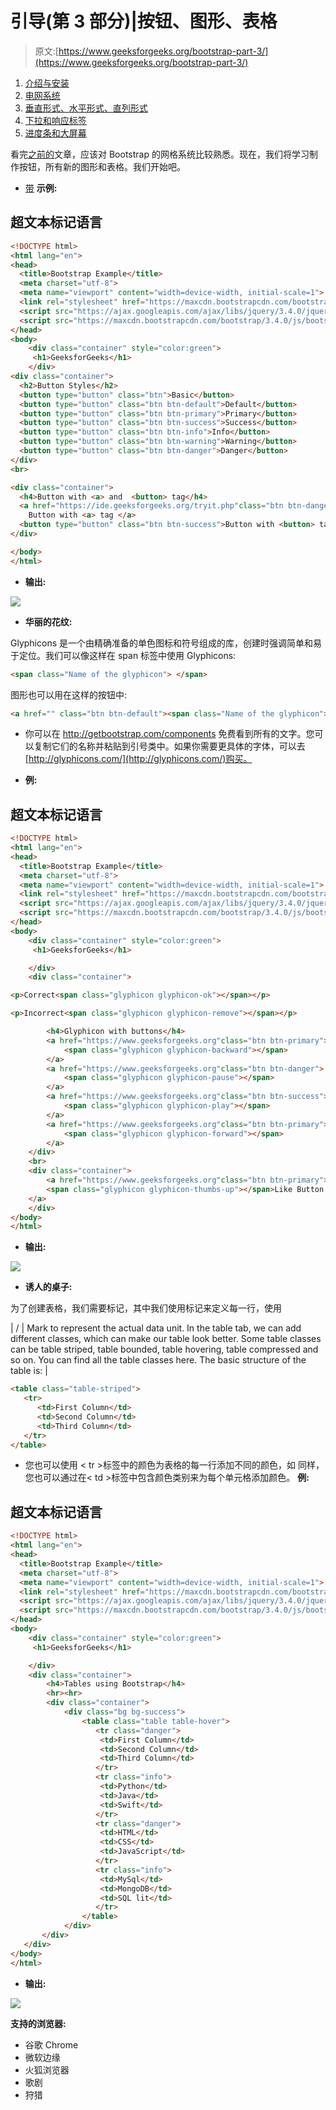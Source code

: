 # 引导(第 3 部分)|按钮、图形、表格

> 原文:[https://www.geeksforgeeks.org/bootstrap-part-3/](https://www.geeksforgeeks.org/bootstrap-part-3/)

1.  [介绍与安装](https://www.geeksforgeeks.org/beginning-bootstrap-part-1/)
2.  [电网系统](https://www.geeksforgeeks.org/bootstrap-part-2/)
3.  [垂直形式、水平形式、直列形式](https://www.geeksforgeeks.org/bootstrap-part-4/)
4.  [下拉和响应标签](https://www.geeksforgeeks.org/bootstrap-part-5/)
5.  [进度条和大屏幕](https://www.geeksforgeeks.org/bootstrap-part-6-progress-bar-jumbotron/)

看完[之前的](https://www.geeksforgeeks.org/bootstrap-part-2/)文章，应该对 Bootstrap 的网格系统比较熟悉。现在，我们将学习制作按钮，所有新的图形和表格。我们开始吧。

*   [带](”)
    **示例:**

## 超文本标记语言

```html
<!DOCTYPE html>
<html lang="en">
<head>
  <title>Bootstrap Example</title>
  <meta charset="utf-8">
  <meta name="viewport" content="width=device-width, initial-scale=1">
  <link rel="stylesheet" href="https://maxcdn.bootstrapcdn.com/bootstrap/3.4.0/css/bootstrap.min.css">
  <script src="https://ajax.googleapis.com/ajax/libs/jquery/3.4.0/jquery.min.js"></script>
  <script src="https://maxcdn.bootstrapcdn.com/bootstrap/3.4.0/js/bootstrap.min.js"></script>
</head>
<body>
    <div class="container" style="color:green">
     <h1>GeeksforGeeks</h1>
    </div>
<div class="container">
  <h2>Button Styles</h2>
  <button type="button" class="btn">Basic</button>
  <button type="button" class="btn btn-default">Default</button>
  <button type="button" class="btn btn-primary">Primary</button>
  <button type="button" class="btn btn-success">Success</button>
  <button type="button" class="btn btn-info">Info</button>
  <button type="button" class="btn btn-warning">Warning</button>
  <button type="button" class="btn btn-danger">Danger</button>
</div>
<br>

<div class="container">
  <h4>Button with <a> and  <button> tag</h4>
  <a href="https://ide.geeksforgeeks.org/tryit.php"class="btn btn-danger">
    Button with <a> tag </a>
  <button type="button" class="btn btn-success">Button with <button> tag </button>      
</div>

</body>
</html>
```

*   **输出:**

![](img/4be74933939d6fd267a06b430ccf3b44.png)

*   **华丽的花纹:**

Glyphicons 是一个由精确准备的单色图标和符号组成的库，创建时强调简单和易于定位。我们可以像这样在 span 标签中使用 Glyphicons:

```html
<span class="Name of the glyphicon"> </span>
```

图形也可以用在这样的按钮中:

```html
<a href="" class="btn btn-default"><span class="Name of the glyphicon"> </span> </a>
```

*   你可以在 http://getbootstrap.com/components 免费看到所有的文字。您可以复制它们的名称并粘贴到引号类中。如果你需要更具体的字体，可以去[http://glyphicons.com/](http://glyphicons.com/)购买。

*   **例:**

## 超文本标记语言

```html
<!DOCTYPE html>
<html lang="en">
<head>
  <title>Bootstrap Example</title>
  <meta charset="utf-8">
  <meta name="viewport" content="width=device-width, initial-scale=1">
  <link rel="stylesheet" href="https://maxcdn.bootstrapcdn.com/bootstrap/3.4.0/css/bootstrap.min.css">
  <script src="https://ajax.googleapis.com/ajax/libs/jquery/3.4.0/jquery.min.js"></script>
  <script src="https://maxcdn.bootstrapcdn.com/bootstrap/3.4.0/js/bootstrap.min.js"></script>
</head>
<body>
    <div class="container" style="color:green">
     <h1>GeeksforGeeks</h1>

    </div>
    <div class="container">

<p>Correct<span class="glyphicon glyphicon-ok"></span></p>

<p>Incorrect<span class="glyphicon glyphicon-remove"></span></p>

        <h4>Glyphicon with buttons</h4>
        <a href="https://www.geeksforgeeks.org"class="btn btn-primary">
            <span class="glyphicon glyphicon-backward"></span> 
        </a>
        <a href="https://www.geeksforgeeks.org"class="btn btn-danger">
            <span class="glyphicon glyphicon-pause"></span> 
        </a>
        <a href="https://www.geeksforgeeks.org"class="btn btn-success">
            <span class="glyphicon glyphicon-play"></span> 
        </a>
        <a href="https://www.geeksforgeeks.org"class="btn btn-primary">
            <span class="glyphicon glyphicon-forward"></span> 
        </a>
    </div>
    <br>
    <div class="container">
        <a href="https://www.geeksforgeeks.org"class="btn btn-primary">
        <span class="glyphicon glyphicon-thumbs-up"></span>Like Button 
    </a>
    </div>
</body>
</html>
```

*   **输出:**

![](img/52d9b3a9b12ec48f97051c09ee28a1ed.png)

*   **诱人的桌子:**

为了创建表格，我们需要标记，其中我们使用标记来定义每一行，使用

| / | Mark to represent the actual data unit. In the table tab, we can add different classes, which can make our table look better. Some table classes can be table striped, table bounded, table hovering, table compressed and so on. You can find all the table classes here. The basic structure of the table is: |

```html
<table class="table-striped">
   <tr>
      <td>First Column</td>
      <td>Second Column</td>
      <td>Third Column</td>
   </tr>
</table>
```

*   您也可以使用
    < tr >标签中的颜色为表格的每一行添加不同的颜色，如<tr class = " danger "></tr>
    同样，您也可以通过在< td >标签中包含颜色类别来为每个单元格添加颜色。
    **例:**

## 超文本标记语言

```html
<!DOCTYPE html>
<html lang="en">
<head>
  <title>Bootstrap Example</title>
  <meta charset="utf-8">
  <meta name="viewport" content="width=device-width, initial-scale=1">
  <link rel="stylesheet" href="https://maxcdn.bootstrapcdn.com/bootstrap/3.4.0/css/bootstrap.min.css">
  <script src="https://ajax.googleapis.com/ajax/libs/jquery/3.4.0/jquery.min.js"></script>
  <script src="https://maxcdn.bootstrapcdn.com/bootstrap/3.4.0/js/bootstrap.min.js"></script>
</head>
<body>
    <div class="container" style="color:green">
     <h1>GeeksforGeeks</h1>

    </div>
    <div class="container">
        <h4>Tables using Bootstrap</h4>
        <hr><hr>
        <div class="container">
            <div class="bg bg-success">
                <table class="table table-hover">
                   <tr class="danger">
                    <td>First Column</td>
                    <td>Second Column</td>
                    <td>Third Column</td>
                   </tr>
                   <tr class="info">
                    <td>Python</td>
                    <td>Java</td>
                    <td>Swift</td>
                   </tr>
                   <tr class="danger">
                    <td>HTML</td>
                    <td>CSS</td>
                    <td>JavaScript</td>
                   </tr>
                   <tr class="info">
                    <td>MySql</td>
                    <td>MongoDB</td>
                    <td>SQL lit</td>
                   </tr>
                </table>
            </div>
       </div>
   </div>
</body>
</html>
```

*   **输出:**

![](img/bbfd8b4cbe25c344a397285b405f3793.png)

**支持的浏览器:**

*   谷歌 Chrome
*   微软边缘
*   火狐浏览器
*   歌剧
*   狩猎